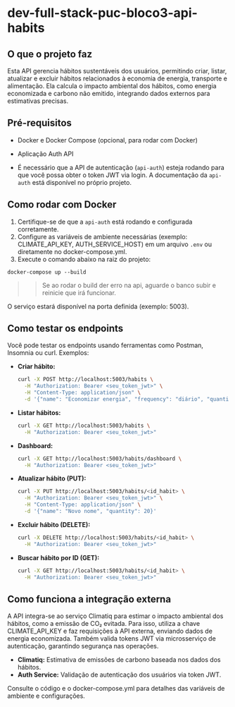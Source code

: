 # dev-full-stack-puc-bloco3-api-habits

## O que o projeto faz

Esta API gerencia hábitos sustentáveis dos usuários, permitindo criar, listar, atualizar e excluir hábitos relacionados à economia de energia, transporte e alimentação. Ela calcula o impacto ambiental dos hábitos, como energia economizada e carbono não emitido, integrando dados externos para estimativas precisas.

## Pré-requisitos
- Docker e Docker Compose (opcional, para rodar com Docker)
- Aplicação Auth API

- É necessário que a API de autenticação (`api-auth`) esteja rodando para que você possa obter o token JWT via login. A documentação da `api-auth` está disponível no próprio projeto.

## Como rodar com Docker

1. Certifique-se de que a `api-auth` está rodando e configurada corretamente.
2. Configure as variáveis de ambiente necessárias (exemplo: CLIMATE_API_KEY, AUTH_SERVICE_HOST) em um arquivo `.env` ou diretamente no docker-compose.yml.
3. Execute o comando abaixo na raiz do projeto:

```
docker-compose up --build
```

>> Se ao rodar o build der erro na api, aguarde o banco subir e reinicie que irá funcionar.

O serviço estará disponível na porta definida (exemplo: 5003).

## Como testar os endpoints

Você pode testar os endpoints usando ferramentas como Postman, Insomnia ou curl. Exemplos:

- **Criar hábito:**
  ```bash
  curl -X POST http://localhost:5003/habits \
    -H "Authorization: Bearer <seu_token_jwt>" \
    -H "Content-Type: application/json" \
    -d '{"name": "Economizar energia", "frequency": "diário", "quantity": 10, "start_date": "2025-09-01", "location": 1}'
  ```
- **Listar hábitos:**
  ```bash
  curl -X GET http://localhost:5003/habits \
    -H "Authorization: Bearer <seu_token_jwt>"
  ```
- **Dashboard:**
  ```bash
  curl -X GET http://localhost:5003/habits/dashboard \
    -H "Authorization: Bearer <seu_token_jwt>"
  ```
- **Atualizar hábito (PUT):**
  ```bash
  curl -X PUT http://localhost:5003/habits/<id_habit> \
    -H "Authorization: Bearer <seu_token_jwt>" \
    -H "Content-Type: application/json" \
    -d '{"name": "Novo nome", "quantity": 20}'
  ```
- **Excluir hábito (DELETE):**
  ```bash
  curl -X DELETE http://localhost:5003/habits/<id_habit> \
    -H "Authorization: Bearer <seu_token_jwt>"
  ```
- **Buscar hábito por ID (GET):**
  ```bash
  curl -X GET http://localhost:5003/habits/<id_habit> \
    -H "Authorization: Bearer <seu_token_jwt>"
  ```

## Como funciona a integração externa

A API integra-se ao serviço Climatiq para estimar o impacto ambiental dos hábitos, como a emissão de CO₂ evitada. Para isso, utiliza a chave CLIMATE_API_KEY e faz requisições à API externa, enviando dados de energia economizada. Também valida tokens JWT via microsserviço de autenticação, garantindo segurança nas operações.

- **Climatiq:** Estimativa de emissões de carbono baseada nos dados dos hábitos.
- **Auth Service:** Validação de autenticação dos usuários via token JWT.

Consulte o código e o docker-compose.yml para detalhes das variáveis de ambiente e configurações.
